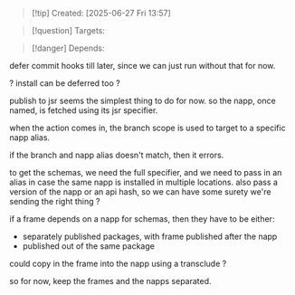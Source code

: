 
>[!tip] Created: [2025-06-27 Fri 13:57]

>[!question] Targets: 

>[!danger] Depends: 

defer commit hooks till later, since we can just run without that for now.

? install can be deferred too ?

publish to jsr seems the simplest thing to do for now.  so the napp, once named, is fetched using its jsr specifier.

when the action comes in, the branch scope is used to target to a specific napp alias.

if the branch and napp alias doesn't match, then it errors.

to get the schemas, we need the full specifier, and we need to pass in an alias in case the same napp is installed in multiple locations.  also pass a version of the napp or an api hash, so we can have some surety we're sending the right thing ?

if a frame depends on a napp for schemas, then they have to be either:
- separately published packages, with frame published after the napp
- published out of the same package

could copy in the frame into the napp using a transclude ?

so for now, keep the frames and the napps separated.